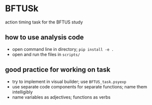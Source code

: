 # BFTUSk
action timing task for the BFTUS study

## how to use analysis code
- open command line in directory; `pip install -e .`
- open and run the files in `scripts/`

## good practice for working on task
- try to implement in visual builder; use `BFTUS_task.psyexp`
- use separate code components for separate functions; name them intelligibly
- name variables as adjectives; functions as verbs